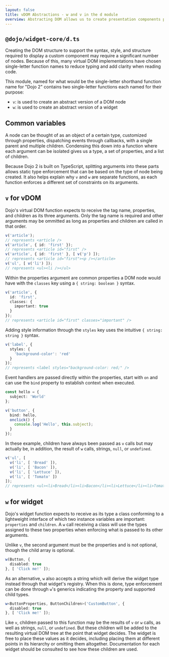```yaml
---
layout: false
title: vDOM Abstractions - w and v in the d module
overview: Abstracting DOM allows us to create presentation components programatically. Dojo 2 provides a layer of abstraction between the DOM and its virtual counterpart as it exists in JavaScript and a layer of abstraction between this virtual DOM and Dojo 2 components - using a common syntax in a common module.
---
```


## `@dojo/widget-core/d.ts`

Creating the DOM structure to support the syntax, style, and structure required to display a custom component may require a significant number of nodes. Because of this, many virtual DOM implementations have chosen single-letter function names to reduce typing and add clarity when reading code.

This module, named for what would be the single-letter shorthand function name for "Dojo 2" contains two single-letter functions each named for their purpose:

- `v`: is used to create an abstract version of a DOM node
- `w`: is used to create an abstract version of a widget

## Common variables

A node can be thought of as an object of a certain type, customized through properties, dispatching events through callbacks, with a single parent and multiple children. Condensing this down into a function where each argument can be isolated gives us a type, a set of properties, and a list of children.

Because Dojo 2 is built on TypeScript, splitting arguments into these parts allows static type enforcement that can be based on the type of node being created. It also helps explain why `v` and `w` are separate functions, as each function enforces a different set of constraints on its arguments.

## `v` for vDOM

Dojo's virtual DOM function expects to receive the tag name, properties, and children as its three arguments. Only the tag name is required and other arguments may be ommitted as long as properties and children are called in that order.

```ts
v('article');
// represents <article />
v('article', { id: 'first' });
// represents <article id="first" />
v('article', { id: 'first' }, [ v('p') ]);
// represents <article id="first"><p /></article>
v('ul', [ v('li') ]);
// represents <ul><li /></ul>
```

Within the properties argument are common properties a DOM node would have with the `classes` key using a `{ string: boolean }` syntax.

```ts
v('article', {
  id: 'first',
  classes: {
    important: true
  }
});
// represents <article id="first" classes="important" />
```

Adding style information through the `styles` key uses the intuitive `{ string: string }` syntax.

```ts
v('label', {
  styles: {
    'background-color': 'red'
  }
});
// represents <label styles="background-color: red;" />
```

Event handlers are passed directly within the properties, start with `on` and can use the `bind` property to establish context when executed.

```ts
const hello = {
  subject: 'World'
};

v('button', {
  bind: hello,
  onclick() {
    console.log('Hello', this.subject);
  }
});
```

In these example, children have always been passed as `v` calls but may actually be, in addition, the result of `w` calls, strings, `null`, or `undefined`.


```ts
v('ul', [
  v('li', [ 'Bread' ]),
  v('li', [ 'Bacon' ]),
  v('li', [ 'Lettuce' ]),
  v('li', [ 'Tomato' ])
]);
// represents <ul><li>Bread</li><li>Bacon</li><li>Lettuce</li><li>Tomato</li></ul>
```

## `w` for widget

Dojo's widget function expects to receive as its type a class conforming to a lightweight interface of which two instance variables are important: `properties` and `children`. A `w` call receiving a class will use the types assigned to these two properties when enforcing what is passed to its other arguments.

Unlike `v`, the second argument must be the properties and is not optional, though the child array is optional.

```ts
w(Button, {
  disabled: true
}, [ 'Click me!' ]);
```

As an alternative, `w` also accepts a string which will derive the widget type instead through that widget's registry. When this is done, type enforcement can be done through `w`'s generics indicating the property and supported child types.

```ts
w<ButtonProperties, ButtonChildren>('CustomButton', {
  disabled: true
}, [ 'Click me!' ]);
```

Like `v`, children passed to this function may be the results of `v` or `w` calls, as well as strings, `null`, or `undefined`. But these children will be added to the resulting virtual DOM tree at the point that widget decides. The widget is free to place these values as it decides, including placing them at different points in its hierarchy or omitting them altogether. Documentation for each widget should be consulted to see how these children are used.